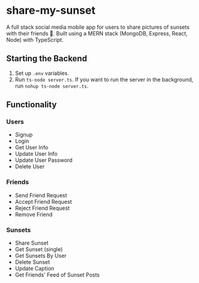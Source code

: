# share-my-sunset
A full stack social media mobile app for users to share pictures of sunsets with their friends 🌅. Built using a MERN stack (MongoDB, Express, React, Node) with TypeScript.

## Starting the Backend
1. Set up `.env` variables.
2. Run `ts-node server.ts`. If you want to run the server in the background, run `nohup ts-node server.ts`.

## Functionality
### Users
- Signup
- Login
- Get User Info
- Update User Info
- Update User Password
- Delete User
### Friends
- Send Friend Request
- Accept Friend Request
- Reject Friend Request
- Remove Friend
### Sunsets
- Share Sunset
- Get Sunset (single)
- Get Sunsets By User
- Delete Sunset
- Update Caption
- Get Friends' Feed of Sunset Posts

